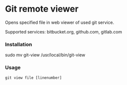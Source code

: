 # Git remote viewer

Opens specified file in web viewer of used git service.

Supported services: bitbucket.org, github.com, gitlab.com

### Installation

sudo mv git-view /usr/local/bin/git-view

### Usage

```
git view file [linenumber]
```
